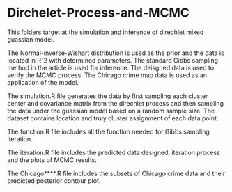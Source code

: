 # Dirchelet-Process-and-MCMC

This folders target at the simulation and inference of direchlet mixed guassian model.

The Normal-inverse-Wishart distribution is used as the prior and the data is located in Rˆ2 with determined parameters. 
The standard Gibbs sampling method in the article is used for inference.
The deisgned data is used to verify the MCMC process.
The Chicago crime map data is used as an application of the model.


The simulation.R file generates the data by first sampling each cluster center and covariance matrix from the direchlet process 
and then sampling the data under the guassian model based on a random sample size.  The dataset contains location 
and truly cluster assignment of each data point.

The function.R file includes all the function needed for Gibbs sampling iteration.

The iteration.R file includes the predicted data designed, iteration process and the plots of MCMC results.

The Chicago****.R file includes the subsets of Chicago crime data and their predicted posterior contour plot.



